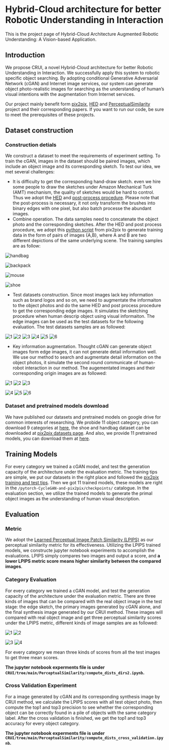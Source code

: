 # Hybrid-Cloud architecture for better Robotic Understanding in Interaction

This is the project page of Hybrid-Cloud Architecture Augmented Robotic Understanding: A Vision-based Application.

## Introduction

We propose CRUI, a novel Hybrid-Cloud architecture for better Robotic Understanding in Interaction. We successfully apply this system to robotic specific object searching. By adopting conditional Generative Adversarial Network (cGAN) and Internet image services, our system can generate object photo-realistic images for searching as the understanding of human’s visual intentions with the augmentation from Internet services. 

Our project mainly benefit form [pix2pix](https://github.com/junyanz/pytorch-CycleGAN-and-pix2pix), [HED](https://github.com/s9xie/hed) and [PerceptualSimilarity](https://github.com/richzhang/PerceptualSimilarity) project and their corresponding papers. If you want to run our code, be sure to meet the prerequisites of these projects.

## Dataset construction

### Construction detials

We construct a dataset to meet the requirements of experiment setting. To train the cGAN, images in the dataset should be paired images, which include an object image and its corresponding sketch. To test our idea, we met several challenges:
- It is difficulty to get the corresponding hand-draw sketch. even we hire some people to draw the sketches under Amazon Mechanical Turk (AMT) mechanism, the quality of sketches would be hard to control. Thus we adopt the [HED](https://github.com/s9xie/hed) and [post-process procedure](https://github.com/phillipi/pix2pix/tree/master/scripts/edges). Please note that the post-process is necessary, it not only transform the brushes into binary edges with one pixel, but also batch processe the abundant images.
- Combine operation. The data samples need to concatenate the object photo and the corresponding sketches. After the HED and post process procedure, we adopt this  [python script](https://github.com/junyanz/pytorch-CycleGAN-and-pix2pix/blob/master/docs/datasets.md) from pix2pix to generate training data in the form of pairs of images {A,B}, where A and B are two different depictions of the same underlying scene. The training samples are as follow:


![handbag](https://github.com/diaosiji/CRUI/blob/main/readme_fig/training_samples/27_AB.jpg) 

![backpack](https://github.com/diaosiji/CRUI/blob/main/readme_fig/training_samples/backpack_00029.jpg)

![mouse](https://github.com/diaosiji/CRUI/blob/main/readme_fig/training_samples/mouse_00004.jpg)

![shoe](https://github.com/diaosiji/CRUI/blob/main/readme_fig/training_samples/3_AB.jpg)

- Test datasets construction. Since most images lack key information such as brand logos and so on, we need to augmentate the informaiton to the object photos and do the same HED and post process procedure to get the corresponding edge images. It simulates the sketching procedure when human descrip object using visual informaiton. The edge images can be used as the test datasets for the following evaluation. The test datasets samples are as followed:

![1](https://github.com/diaosiji/CRUI/blob/main/readme_fig/test_samples/backpack_00231.jpg) ![2](https://github.com/diaosiji/CRUI/blob/main/readme_fig/test_samples/headphones_00148.jpg) ![3](https://github.com/diaosiji/CRUI/blob/main/readme_fig/test_samples/7_AB.jpg) ![4](https://github.com/diaosiji/CRUI/blob/main/readme_fig/test_samples/helmet_00126.jpg) ![5](https://github.com/diaosiji/CRUI/blob/main/readme_fig/test_samples/mug_00160.jpg) ![6](https://github.com/diaosiji/CRUI/blob/main/readme_fig/test_samples/calculator_00175.jpg)

- Key information augmentation. Thought cGAN can generate object images form edge images, it can not generate detail information well. We use our method to search and augmentate detail information on the object photos, it simulate the second round communicate of human-robot interaction in our method. The augementated images and their corresponding origin images are as followed:

![1](https://github.com/diaosiji/CRUI/blob/main/readme_fig/augment_samples/backpack_00228.png) ![2](https://github.com/diaosiji/CRUI/blob/main/readme_fig/augment_samples/calculator_00171.png) ![3](https://github.com/diaosiji/CRUI/blob/main/readme_fig/augment_samples/computer_00142.png)

![4](https://github.com/diaosiji/CRUI/blob/main/readme_fig/augment_samples/headphones_00148.png) ![5](https://github.com/diaosiji/CRUI/blob/main/readme_fig/augment_samples/helmet_00126.png) ![6](https://github.com/diaosiji/CRUI/blob/main/readme_fig/augment_samples/mouse_00190.png)

### Dataset and pretrained models download

We have published our datasets and pretrained models on google drive for common interests of researching. We probide 11 object category, you can download 9 categories at [here](https://drive.google.com/file/d/1eXFb1VonI1pnO_oyGOspmRMIu5yKsBoy/view?usp=sharing), the shoe and handbag dataset can be downloaded at [pix2pix datasets page](https://github.com/junyanz/pytorch-CycleGAN-and-pix2pix/blob/master/docs/datasets.md). And also, we provide 11 pretrained models, you can download them at [here](). 

## Training Models

For every category we trained a cGAN model, and test the generation capacity of the architecture under the evaluation metric. The training tips are simple, we put our datasets in the right place and followed the [pix2pix training and test tips](https://github.com/junyanz/pytorch-CycleGAN-and-pix2pix/blob/master/docs/tips.md). Then we got 11 trained models, these models are right in the ```/pytorch-CycleGAN-and-pix2pix/checkpoints/``` catalogue. In the evaluation section, we utilize the trained models to generate the primal object images as the understanding of human visual description.

## Evaluation

### Metric

We adopt the [Learned Perceptual Image Patch Similarity (LPIPS)](https://github.com/richzhang/PerceptualSimilarity) as our perceptual similarity metric for its effectiveness. Utilizing the LPIPS trained models, we constructe jupyter notebook experiments to accomplish the evaluations. LPIPS simply compares two images and output a score, and **a lower LPIPS metric score means higher similarity between the compared images**.

### Category Evaluation

For every category we trained a cGAN model, and test the generation capacity of the architecture under the evaluation metric. There are three kinds of images that can be compared with the real object image in the test stage: the edge sketch, the primary images generated by cGAN alone, and the final synthesis image generated by our CRUI method. These images will compared with real object image and get three perceptual similarity scores under the LPIPS metric, different kinds of image samples are as followed:

![1](https://github.com/diaosiji/CRUI/blob/main/readme_fig/compare_samples/backpack_00228.png) ![2](https://github.com/diaosiji/CRUI/blob/main/readme_fig/compare_samples/backpack_00228.jpg)

![3](https://github.com/diaosiji/CRUI/blob/main/readme_fig/compare_samples/backpack_00228_2.png) ![4](https://github.com/diaosiji/CRUI/blob/main/readme_fig/compare_samples/backpack_00228_3.png)

For every category we mean three kinds of scores from all the test images to get three mean scores.

**The jupyter notebook experments file is under ```CRUI/tree/main/PerceptualSimilarity/compute_dists_dirs2.ipynb```.**

### Cross Validation Experiment

For a image generated by cGAN and its corresponding synthesis image by CRUI method, we calculate the LPIPS scores with all test object photo, then compute the top1 and top3 precision to see whether the corresponding object can be correctly found in a pile of objects with the same category label. After the cross validation is finished, we get the top1 and top3 accuracy for every object category.

**The jupyter notebook experments file is under ```CRUI/tree/main/PerceptualSimilarity/compute_dists_cross_validation.ipynb```.**

